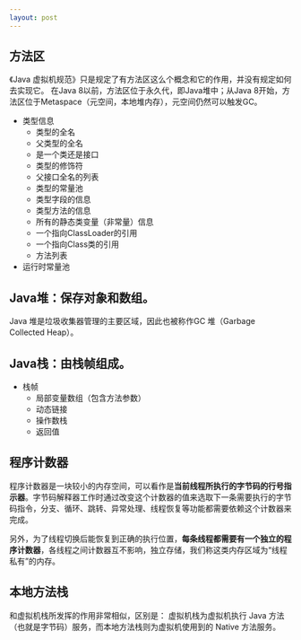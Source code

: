 ```yaml
---
layout: post
---
```


## 方法区
《Java 虚拟机规范》只是规定了有方法区这么个概念和它的作用，并没有规定如何去实现它。
在Java 8以前，方法区位于永久代，即Java堆中；从Java 8开始，方法区位于Metaspace（元空间，本地堆内存），元空间仍然可以触发GC。
- 类型信息
    - 类型的全名
    - 父类型的全名
    - 是一个类还是接口
    - 类型的修饰符
    - 父接口全名的列表
    - 类型的常量池
    - 类型字段的信息
    - 类型方法的信息
    - 所有的静态类变量（非常量）信息
    - 一个指向ClassLoader的引用
    - 一个指向Class类的引用
    - 方法列表
- 运行时常量池

## Java堆：保存对象和数组。
Java 堆是垃圾收集器管理的主要区域，因此也被称作GC 堆（Garbage Collected Heap）。

## Java栈：由栈帧组成。
- 栈帧
    - 局部变量数组（包含方法参数）
    - 动态链接
    - 操作数栈
    - 返回值

## 程序计数器
程序计数器是一块较小的内存空间，可以看作是**当前线程所执行的字节码的行号指示器**。字节码解释器工作时通过改变这个计数器的值来选取下一条需要执行的字节码指令，分支、循环、跳转、异常处理、线程恢复等功能都需要依赖这个计数器来完成。

另外，为了线程切换后能恢复到正确的执行位置，**每条线程都需要有一个独立的程序计数器**，各线程之间计数器互不影响，独立存储，我们称这类内存区域为“线程私有”的内存。

## 本地方法栈
和虚拟机栈所发挥的作用非常相似，区别是： 虚拟机栈为虚拟机执行 Java 方法 （也就是字节码）服务，而本地方法栈则为虚拟机使用到的 Native 方法服务。 